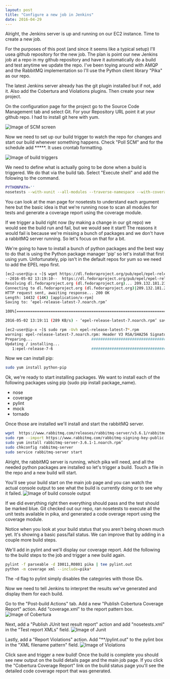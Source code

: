 ```yaml
---
layout: post
title: "Configure a new job in Jenkins"
date: 2016-04-29
---
```


Alright, the Jenkins server is up and running on our EC2 instance. Time to create a new job. 

For the purposes of this post (and since it seems like a typical setup) I'll usea  github repository for the new job. The plan is point our new
Jenkins job at a repo in my github repository and have it automatically do a build and test anytime we update the repo. I've been toying around 
with AMQP and the RabbitMQ implementation so I'll use the Python client library "Pika" as our repo. 

The latest Jenkins server already has the git plugin installed but if not, add it. Also add the Cobertura and Violations plugins. Then create your new project.

On the configuration page for the project go to the Source Code Management tab and select Git. For your Repository URL point it at your github repo. I had to install git here with yum.

![Image of SCM screen](https://danbaehr.github.io/images/SCM_screen2.png)

Now we need to set up our build trigger to watch the repo for changes and start our build whenever something happens. Check "Poll SCM" and
for the schedule add *****. It uses crontab formatting. 

![Image of build triggers](https://danbaehr.github.io/images/build_triggers.png)

We need to define what is actually going to be done when a build is triggered. We do that via the build tab. Select "Execute shell" and add the folowing to the command.

```bash
PYTHONPATH=''
nosetests --with-xunit --all-modules --traverse-namespace --with-coverage --cover-package=pika --cover-inclusive
```

You can look at the man page for nosetests to understand each argument here but the basic idea is that we're running nose to scan all modules for tests and generate a coverage report using the coverage module. 

If we trigger a build right now (by making a change in our git repo) we would see the build run and fail, but we would see it start! The reasons it would fail is because we're missing a bunch of packages and we don't have a rabbitMQ server running. So let's focus on that for a bit.

We're going to have to install a bunch of python packages and the best way to do that is using the Python package manager 'pip' so let's install that first using yum. Unfortunately, pip isn't in the default repos for yum so we need to add the EPEL repo first.

```bash
[ec2-user@ip-x ~]$ wget https://dl.fedoraproject.org/pub/epel/epel-release-latest-7.noarch.rpm
--2016-05-02 13:19:10--  https://dl.fedoraproject.org/pub/epel/epel-release-latest-7.noarch.rpm
Resolving dl.fedoraproject.org (dl.fedoraproject.org)... 209.132.181.23, 209.132.181.24, 209.132.181.25, ...
Connecting to dl.fedoraproject.org (dl.fedoraproject.org)|209.132.181.23|:443... connected.
HTTP request sent, awaiting response... 200 OK
Length: 14432 (14K) [application/x-rpm]
Saving to: ‘epel-release-latest-7.noarch.rpm’

100%[================================================================================================>] 14,432      --.-K/s   in 0.05s   

2016-05-02 13:19:11 (289 KB/s) - ‘epel-release-latest-7.noarch.rpm’ saved [14432/14432]

[ec2-user@ip-x ~]$ sudo rpm -Uvh epel-release-latest-7*.rpm
warning: epel-release-latest-7.noarch.rpm: Header V3 RSA/SHA256 Signature, key ID 352c64e5: NOKEY
Preparing...                          ################################# [100%]
Updating / installing...
   1:epel-release-7-6                 ################################# [100%]
```
Now we can install pip:
```bash
sudo yum install python-pip
```
Ok, we're ready to start installing packages. We want to install each of the following packages using pip (sudo pip install package_name).

* nose
* coverage
* pylint
* mock
* tornado

Once those are installed we'll install and start the rabbitMQ server.

```bash
wget  https://www.rabbitmq.com/releases/rabbitmq-server/v3.6.1/rabbitmq-server-3.6.1-1.noarch.rpm’
sudo rpm --import https://www.rabbitmq.com/rabbitmq-signing-key-public.asc
sudo yum install rabbitmq-server-3.6.1-1.noarch.rpm’
sudo chkconfig rabbitmq-server 
sudo service rabbitmq-server start
```

Alright, the rabbitMQ server is running, which pika will need, and all the needed python packages are installed so let's trigger a build. Touch a file in the repo and a new build will start. 

You'll see your build start on the main job page and you can watch the actual console output to see what the build is currently doing or to see why it failed. 
![Image of build console output](https://danbaehr.github.io/images/build_console_output.png)

If we did everything right then everything should pass and the test should be marked blue. Git checked out our repo, ran nosetests to execute all the unit tests available in pika, and generated a code overage report using the coverage module. 

Notice when you look at your build status that you aren't being shown much yet. It's showing a basic pass/fail status. We can improve that by adding in a couple more build steps.

We'll add in pylint and we'll display our coverage report. Add the following to the build steps to the job and trigger a new build again.
```bash
pylint -f parseable -d I0011,R0801 pika | tee pylint.out
python -m coverage xml --include=pika*
```
The -d flag to pylint simply disables the categories with those IDs.

Now we need to tell Jenkins to interpret the results we've generated and display them for each build.

Go to the "Post-build Actions" tab. Add a new "Publish Cobertura Coverage Report" action. Add "coverage.xml" to the report pattern box. 
![Image of Cobertura](https://danbaehr.github.io/images/cobertura.png)

Next, add a "Publish JUnit test result report" action and add "nosetests.xml" in the "Test report XMLs" field.
![Image of Junit](https://danbaehr.github.io/images/junit.png)

Lastly, add a "Report Violations" action. Add "**/pylint.out" to the pylint box in the "XML filename pattern" field.
![Image of Violations](https://danbaehr.github.io/images/violations.png)

Click save and trigger a new build! Once the build is complete you should see new output on the build details page and the main job page. If you click the "Cobertura Coverage Report" link on the build status page you'll see the detailed code coverage report that was generated. 


